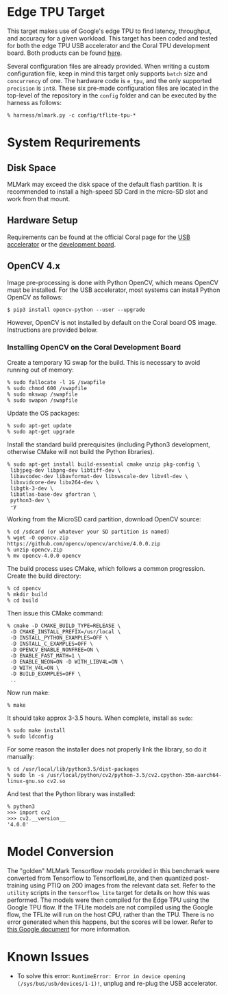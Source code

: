 # Edge TPU Target

This target makes use of Google's edge TPU to find latency, throughput, and accuracy for a given workload. This target has been coded and tested for both the edge TPU USB accelerator and the Coral TPU development board. Both products can be found [here](https://coral.withgoogle.com/products/).

Several configuration files are already provided. When writing a custom configuration file, keep in mind this target only supports `batch` size and `concurrency` of one. The hardware code is `e_tpu`, and the only supported `precision` is `int8`. These six pre-made configuration files are located in the top-level of the repository in the `config` folder and can be executed by the harness as follows:

~~~
% harness/mlmark.py -c config/tflite-tpu-*
~~~

# System Requrirements

## Disk Space
MLMark may exceed the disk space of the default flash partition. It is recommended to install a high-speed SD Card in the micro-SD slot and work from that mount.

## Hardware Setup
Requirements can be found at the official Coral page for the [USB accelerator](https://coral.withgoogle.com/docs/accelerator/get-started/) or the [development board](https://coral.withgoogle.com/docs/dev-board/datasheet/).

## OpenCV 4.x
Image pre-processing is done with Python OpenCV, which means OpenCV must be installed. For the USB accelerator, most systems can install Python OpenCV as follows:

~~~
$ pip3 install opencv-python --user --upgrade
~~~

However, OpenCV is not installed by default on the Coral board OS image. Instructions are provided below.

### Installing OpenCV on the Coral Development Board

Create a temporary 1G swap for the build. This is necessary to avoid running out of memory:
~~~
% sudo fallocate -l 1G /swapfile
% sudo chmod 600 /swapfile
% sudo mkswap /swapfile
% sudo swapon /swapfile
~~~
Update the OS packages:
~~~
% sudo apt-get update
% sudo apt-get upgrade
~~~
Install the standard build prerequisites (including Python3 development, otherwise CMake will not build the Python libraries).
~~~
% sudo apt-get install build-essential cmake unzip pkg-config \
 libjpeg-dev libpng-dev libtiff-dev \
 libavcodec-dev libavformat-dev libswscale-dev libv4l-dev \
 libxvidcore-dev libx264-dev \
 libgtk-3-dev \
 libatlas-base-dev gfortran \
 python3-dev \
 -y
~~~
Working from the MicroSD card partition, download OpenCV source:
~~~
% cd /sdcard (or whatever your SD partition is named)
% wget -O opencv.zip https://github.com/opencv/opencv/archive/4.0.0.zip
% unzip opencv.zip
% mv opencv-4.0.0 opencv
~~~
The build process uses CMake, which follows a common progression. Create the build directory:
~~~
% cd opencv
% mkdir build
% cd build
~~~
Then issue this CMake command:
~~~
% cmake -D CMAKE_BUILD_TYPE=RELEASE \
 -D CMAKE_INSTALL_PREFIX=/usr/local \
 -D INSTALL_PYTHON_EXAMPLES=OFF \
 -D INSTALL_C_EXAMPLES=OFF \
 -D OPENCV_ENABLE_NONFREE=ON \
 -D ENABLE_FAST_MATH=1 \
 -D ENABLE_NEON=ON -D WITH_LIBV4L=ON \
 -D WITH_V4L=ON \
 -D BUILD_EXAMPLES=OFF \
 ..
~~~
Now run make: 
~~~
% make
~~~
It should take approx 3-3.5 hours. When complete, install as `sudo`:
~~~
% sudo make install
% sudo ldconfig
~~~
For some reason the installer does not properly link the library, so do it manually:
~~~
% cd /usr/local/lib/python3.5/dist-packages
% sudo ln -s /usr/local/python/cv2/python-3.5/cv2.cpython-35m-aarch64-linux-gnu.so cv2.so
~~~
And test that the Python library was installed:
~~~
% python3
>>> import cv2  
>>> cv2.__version__  
'4.0.0'  
~~~


# Model Conversion
The "golden" MLMark Tensorflow models provided in this benchmark were converted from Tensorflow to TensorflowLite, and then quantized post-training using PTIQ on 200 images from the relevant data set. Refer to the `utility` scripts in the `tensorflow_lite` target for details on how this was performed. The models were then compiled for the Edge TPU using the Google TPU flow. If the TFLite models are not compiled using the Google flow, the TFLite will run on the host CPU, rather than the TPU. There is no error generated when this happens, but the scores will be lower. Refer to [this Google document](https://coral.withgoogle.com/docs/reference/edgetpu.basic.basic_engine/) for more information.

# Known Issues

* To solve this error: `RuntimeError: Error in device opening (/sys/bus/usb/devices/1-1)!`, 
  unplug and re-plug the USB accelerator.
